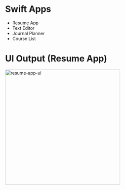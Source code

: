 # Swift Apps
* Resume App
* Text Editor
* Journal Planner
* Course List 

# UI Output (Resume App)
<img width="372" alt="resume-app-ui" src="https://github.com/user-attachments/assets/86d8bf4f-312d-4f63-8615-38fb02091fab" />

